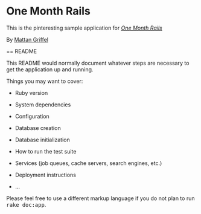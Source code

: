 # One Month Rails

This is the pinteresting sample application for [*One Month Rails*](http://onemonthrails.com)

By [Mattan Griffel](http://mattangriffel.com)



== README

This README would normally document whatever steps are necessary to get the
application up and running.

Things you may want to cover:

* Ruby version

* System dependencies

* Configuration

* Database creation

* Database initialization

* How to run the test suite

* Services (job queues, cache servers, search engines, etc.)

* Deployment instructions

* ...


Please feel free to use a different markup language if you do not plan to run
<tt>rake doc:app</tt>.
